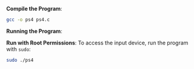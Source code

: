**Compile the Program**:
   ```bash
   gcc -o ps4 ps4.c
   ```

**Running the Program**:

**Run with Root Permissions**: To access the input device, run the program with `sudo`:
   ```bash
   sudo ./ps4